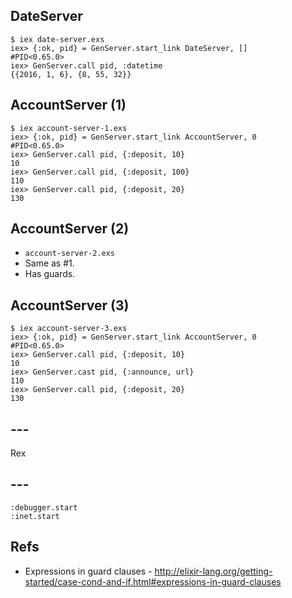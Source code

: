 
## DateServer

```
$ iex date-server.exs
iex> {:ok, pid} = GenServer.start_link DateServer, []
#PID<0.65.0>
iex> GenServer.call pid, :datetime
{{2016, 1, 6}, {8, 55, 32}}
```

## AccountServer (1)

```
$ iex account-server-1.exs
iex> {:ok, pid} = GenServer.start_link AccountServer, 0
#PID<0.65.0>
iex> GenServer.call pid, {:deposit, 10}
10
iex> GenServer.call pid, {:deposit, 100}
110
iex> GenServer.call pid, {:deposit, 20}
130
```

## AccountServer (2)

* `account-server-2.exs`
* Same as #1.
* Has guards.

## AccountServer (3)

```
$ iex account-server-3.exs
iex> {:ok, pid} = GenServer.start_link AccountServer, 0
#PID<0.65.0>
iex> GenServer.call pid, {:deposit, 10}
10
iex> GenServer.cast pid, {:announce, url}
110
iex> GenServer.call pid, {:deposit, 20}
130
```

## ---

Rex

## ---

```
:debugger.start
:inet.start
```

## Refs

* Expressions in guard clauses - <http://elixir-lang.org/getting-started/case-cond-and-if.html#expressions-in-guard-clauses>
